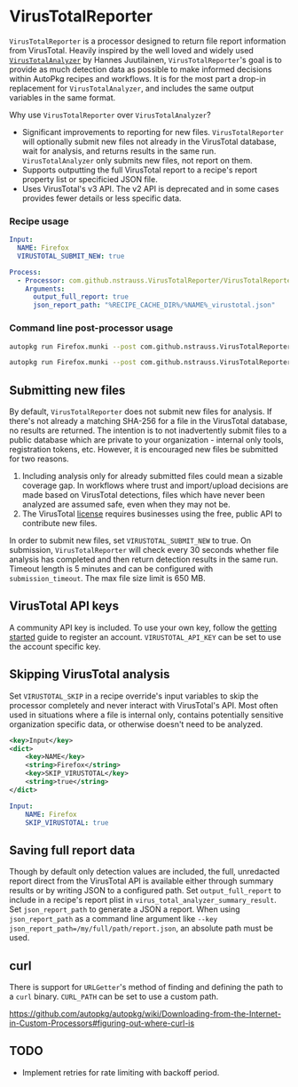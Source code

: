 # VirusTotalReporter
`VirusTotalReporter` is a processor designed to return file report information from VirusTotal. Heavily inspired by the well loved and widely used [`VirusTotalAnalyzer`](https://github.com/hjuutilainen/autopkg-virustotalanalyzer) by Hannes Juutilainen, `VirusTotalReporter`'s goal is to provide as much detection data as possible to make informed decisions within AutoPkg recipes and workflows. It is for the most part a drop-in replacement for `VirusTotalAnalyzer`, and includes the same output variables in the same format. 

Why use `VirusTotalReporter` over `VirusTotalAnalyzer`?
- Significant improvements to reporting for new files. `VirusTotalReporter` will optionally submit new files not already in the VirusTotal database, wait for analysis, and returns results in the same run. `VirusTotalAnalyzer` only submits new files, not report on them.  
- Supports outputting the full VirusTotal report to a recipe's report property list or specificied JSON file.
- Uses VirusTotal's v3 API. The v2 API is deprecated and in some cases provides fewer details or less specific data.

### Recipe usage
```yaml
Input:
  NAME: Firefox
  VIRUSTOTAL_SUBMIT_NEW: true

Process:
  - Processor: com.github.nstrauss.VirusTotalReporter/VirusTotalReporter
    Arguments:
      output_full_report: true
      json_report_path: "%RECIPE_CACHE_DIR%/%NAME%_virustotal.json"
```

### Command line post-processor usage
```bash
autopkg run Firefox.munki --post com.github.nstrauss.VirusTotalReporter/VirusTotalReporter
```
```bash
autopkg run Firefox.munki --post com.github.nstrauss.VirusTotalReporter/VirusTotalReporter --key VIRUSTOTAL_SUBMIT_NEW=True
```

## Submitting new files
By default, `VirusTotalReporter` does not submit new files for analysis. If there's not already a matching SHA-256 for a file in the VirusTotal database, no results are returned. The intention is to not inadvertently submit files to a public database which are private to your organization - internal only tools, registration tokens, etc. However, it is encouraged new files be submitted for two reasons.

1. Including analysis only for already submitted files could mean a sizable coverage gap. In workflows where trust and import/upload decisions are made based on VirusTotal detections, files which have never been analyzed are assumed safe, even when they may not be.
1. The VirusTotal [license](https://docs.virustotal.com/reference/public-vs-premium-api) requires businesses using the free, public API to contribute new files.

In order to submit new files, set `VIRUSTOTAL_SUBMIT_NEW` to true. On submission, `VirusTotalReporter` will check every 30 seconds whether file analysis has completed and then return detection results in the same run. Timeout length is 5 minutes and can be configured with `submission_timeout`. The max file size limit is 650 MB.

## VirusTotal API keys
A community API key is included. To use your own key, follow the [getting started](https://docs.virustotal.com/reference/getting-started) guide to register an account. `VIRUSTOTAL_API_KEY` can be set to use the account specific key.

## Skipping VirusTotal analysis
Set `VIRUSTOTAL_SKIP` in a recipe override's input variables to skip the processor completely and never interact with VirusTotal's API. Most often used in situations where a file is internal only, contains potentially sensitive organization specific data, or otherwise doesn't need to be analyzed.

```xml
<key>Input</key>
<dict>
    <key>NAME</key>
    <string>Firefox</string>
    <key>SKIP_VIRUSTOTAL</key>
    <string>true</string>
</dict>
```
```yaml
Input:
    NAME: Firefox
    SKIP_VIRUSTOTAL: true
```

## Saving full report data
Though by default only detection values are included, the full, unredacted report direct from the VirusTotal API is available either through summary results or by writing JSON to a configured path. Set `output_full_report` to include in a recipe's report plist in `virus_total_analyzer_summary_result`. Set `json_report_path` to generate a JSON a report. When using `json_report_path` as a command line argument like `--key json_report_path=/my/full/path/report.json`, an absolute path must be used.

## curl
There is support for `URLGetter`'s method of finding and defining the path to a `curl` binary. `CURL_PATH` can be set to use a custom path. 

https://github.com/autopkg/autopkg/wiki/Downloading-from-the-Internet-in-Custom-Processors#figuring-out-where-curl-is

## TODO
- Implement retries for rate limiting with backoff period.
